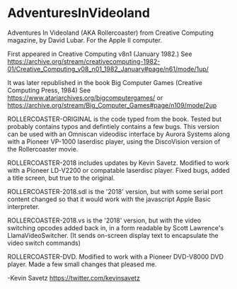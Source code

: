 # AdventuresInVideoland
Adventures In Videoland (AKA Rollercoaster) from Creative Computing magazine, by David Lubar. For the Apple II computer.

First appeared in Creative Computing v8n1 (January 1982.)
See https://archive.org/stream/creativecomputing-1982-01/Creative_Computing_v08_n01_1982_January#page/n61/mode/1up/

It was later republished in the book Big Computer Games (Creative Computing Press, 1984)
See https://www.atariarchives.org/bigcomputergames/ or https://archive.org/stream/Big_Computer_Games#page/n109/mode/2up

ROLLERCOASTER-ORIGINAL is the code typed from the book. Tested but
probably contains typos and defintiely contains a few bugs. This version can be used with an
Omniscan videodisc interface by Aurora Systems along with a Pioneer VP-1000 laserdisc player,
using the DiscoVision version of the Rollercoaster movie.

ROLLERCOASTER-2018 includes updates by Kevin Savetz. Modified to work with a Pioneer LD-V2200 or
compatable laserdisc player. Fixed bugs, added a title screen, but true to the original.

ROLLERCOASTER-2018.sdl is the '2018' version, but with some serial port
content changed so that it would work with the javascript Apple Basic
interpreter.

ROLLERCOASTER-2018.vs is the '2018' version, but with the video
switching opcodes added back in, in a form readable by Scott Lawrence's
LlamaVideoSwitcher.  (It sends on-screen display text to encapsulate
the video switch commands)

ROLLERCOASTER-DVD. Modified to work with a Pioneer DVD-V8000 DVD player. Made a few small changes that
pleased me.

-Kevin Savetz https://twitter.com/kevinsavetz
